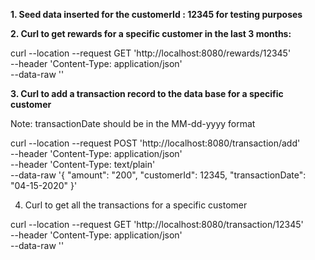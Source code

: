 **1. Seed data inserted for the customerId : 12345 for testing purposes**

**2. Curl to get rewards for a specific customer in the last 3 months:**

curl --location --request GET 'http://localhost:8080/rewards/12345' \
--header 'Content-Type: application/json' \
--data-raw ''

**3. Curl to add a transaction record to the data base for a specific customer**

Note: transactionDate should be in the MM-dd-yyyy format

curl --location --request POST 'http://localhost:8080/transaction/add' \
--header 'Content-Type: application/json' \
--header 'Content-Type: text/plain' \
--data-raw '{
    "amount": "200",
    "customerId": 12345,
    "transactionDate": "04-15-2020"
}'

4. Curl to get all the transactions for a specific customer

curl --location --request GET 'http://localhost:8080/transaction/12345' \
--header 'Content-Type: application/json' \
--data-raw ''

